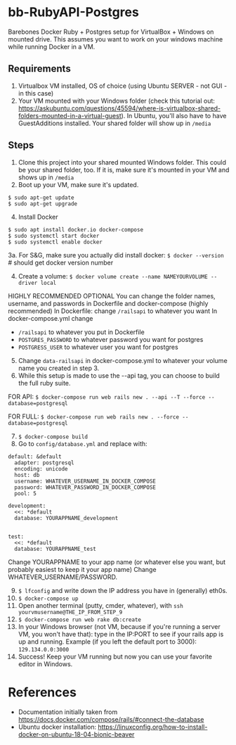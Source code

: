 # bb-RubyAPI-Postgres
Barebones Docker Ruby + Postgres setup for VirtualBox + Windows on mounted drive. This assumes you want to work on your windows machine while running Docker in a VM.

## Requirements
1. Virtualbox VM installed, OS of choice (using Ubuntu SERVER - not GUI - in this case)
2. Your VM mounted with your Windows folder (check this tutorial out: https://askubuntu.com/questions/45594/where-is-virtualbox-shared-folders-mounted-in-a-virtual-guest). In Ubuntu, you'll also have to have GuestAdditions installed. Your shared folder will show up in `/media`

## Steps
1. Clone this project into your shared mounted Windows folder. This could be your shared folder, too. If it is, make sure it's mounted in your VM and shows up in `/media`
3. Boot up your VM, make sure it's updated.
```
$ sudo apt-get update
$ sudo apt-get upgrade
```

4. Install Docker 
``` 
$ sudo apt install docker.io docker-compose
$ sudo systemctl start docker
$ sudo systemctl enable docker
```
3a. For S&G, make sure you actually did install docker:
`$ docker --version` # should get docker version number

4. Create a volume:
`$ docker volume create --name NAMEYOURVOLUME --driver local`

HIGHLY RECOMMENDED OPTIONAL 
You can change the folder names, username, and passwords in Dockerfile and docker-compose (highly recommended)
In Dockerfile: change `/railsapi` to whatever you want
In docker-compose.yml change 
* `/railsapi` to whatever you put in Dockerfile
* `POSTGRES_PASSWORD` to whatever password you want for postgres
* `POSTGRESS_USER` to whatever user you want for postgres

5. Change `data-railsapi` in docker-compose.yml to whatever your volume name you created in step 3.
6. While this setup is made to use the --api tag, you can choose to build the full ruby suite.

FOR API: `$ docker-compose run web rails new . --api --T --force --database=postgresql`

FOR FULL: `$ docker-compose run web rails new . --force --database=postgresql`

7. `$ docker-compose build`
8. Go to `config/database.yml` and replace with:
```
default: &default
  adapter: postgresql
  encoding: unicode
  host: db
  username: WHATEVER_USERNAME_IN_DOCKER_COMPOSE
  password: WHATEVER_PASSWORD_IN_DOCKER_COMPOSE
  pool: 5

development:
  <<: *default
  database: YOURAPPNAME_development


test:
  <<: *default
  database: YOURAPPNAME_test
```
Change YOURAPPNAME to your app name (or whatever else you want, but probably easiest to keep it your app name)
Change WHATEVER_USERNAME/PASSWORD.

9. `$ lfconfig` and write down the IP address you have in (generally) eth0s.
10. `$ docker-compose up`
11. Open another terminal (putty, cmder, whatever), with
`ssh yourvmusername@THE_IP_FROM_STEP_9`
12. `$ docker-compose run web rake db:create`
13. In your Windows browser (not VM, because if you're running a server VM, you won't have that):
type in the IP:PORT to see if your rails app is up and running. Example (if you left the default port to 3000):
`129.134.0.0:3000`
14. Success! Keep your VM running but now you can use your favorite editor in Windows.

# References
+ Documentation initially taken from https://docs.docker.com/compose/rails/#connect-the-database
+ Ubuntu docker installation: https://linuxconfig.org/how-to-install-docker-on-ubuntu-18-04-bionic-beaver
